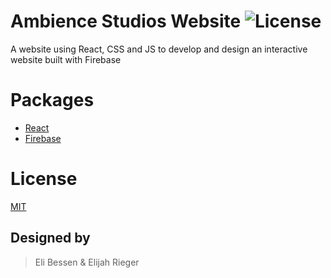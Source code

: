 # Ambience Studios Website ![License](https://img.shields.io/badge/license-MIT-brightgreen)
A website using React, CSS and JS to develop and design an interactive website built with Firebase

# Packages
* [React](https://reactjs.org/)
* [Firebase](https://firebase.google.com/)

# License
[MIT](https://github.com/Ambience-Studios/AmbStudiosWebsite/blob/master/LICENSE)

## Designed by
> Eli Bessen & Elijah Rieger
